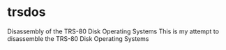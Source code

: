 # trsdos
Disassembly of the TRS-80 Disk Operating Systems
This is my attempt to disassemble the TRS-80 Disk Operating Systems
